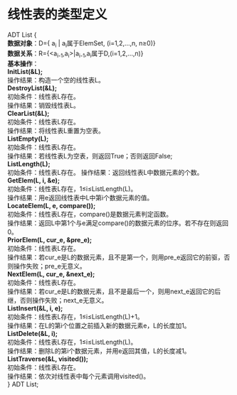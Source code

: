 # 线性表的类型定义

ADT List {  
    **数据对象**：D={ a<sub>i</sub> | a<sub>i</sub>属于ElemSet, (i=1,2,...,n, n≥0)}  
    **数据关系**：R={\<a<sub>i-1</sub>,a<sub>i</sub>>|a<sub>i-1</sub>,a<sub>i</sub>属于D,(i=1,2,...,n)}  
    **基本操作**：  
    **InitList(&L);**  
    操作结果：构造一个空的线性表L。  
    **DestroyList(&L);**  
    初始条件：线性表L存在。  
    操作结果：销毁线性表L。  
    **ClearList(&L);**  
    初始条件：线性表L存在。  
    操作结果：将线性表L重置为空表。  
    **ListEmpty(L);**  
    初始条件：线性表L存在。    
    操作结果：若线性表L为空表，则返回True；否则返回False;  
    **ListLength(L);**  
    初始条件：线性表L存在。
    操作结果：返回线性表L中数据元素的个数。  
    **GetElem(L, i, &e);**  
    初始条件：线性表L存在，1≤i≤ListLength(L)。  
    操作结果：用e返回线性表中L中第i个数据元素的值。    
    **LocateElem(L, e, compare());**  
    初始条件：线性表L存在，compare()是数据元素判定函数。  
    操作结果：返回L中第1个与e满足compare()的数据元素的位序。若不存在则返回0。  
    **PriorElem(L, cur_e, &pre_e);**  
    初始条件：线性表L存在。  
    操作结果：若cur_e是L的数据元素，且不是第一个，则用pre_e返回它的前驱，否则操作失败；pre_e无意义。  
    **NextElem(L, cur_e, &next_e);**  
    初始条件：线性表L存在。  
    操作结果：若cur_e是L的数据元素，且不是最后一个，则用next_e返回它的后继，否则操作失败；next_e无意义。  
    **ListInsert(&L, i, e);**  
    初始条件：线性表L存在，1≤i≤ListLength(L)+1。  
    操作结果：在L的第i个位置之前插入新的数据元素e，L的长度加1。   
    **ListDelete(&L, i);**  
    初始条件：线性表L存在，1≤i≤ListLength(L)。  
    操作结果：删除L的第i个数据元素，并用e返回其值，L的长度减1。  
    **ListTraverse(&L, visited());**  
    初始条件：线性表L存在。  
    操作结果：依次对线性表中每个元素调用visited()。  
} ADT List;  
